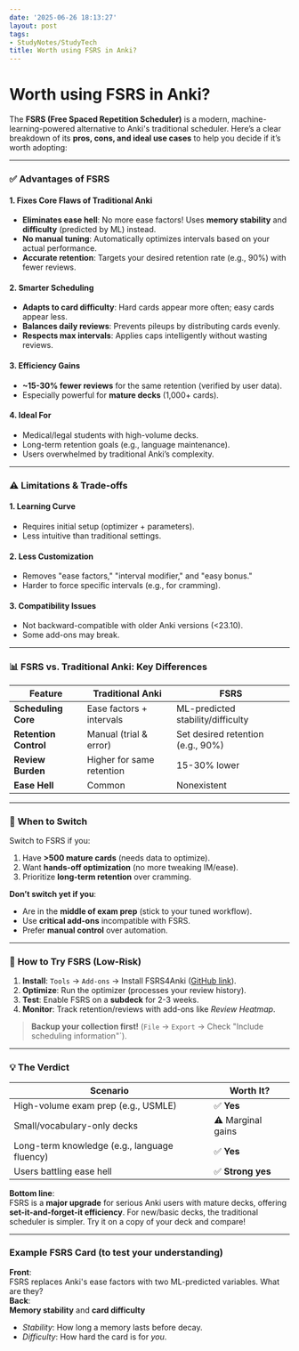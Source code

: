 ```yaml
---
date: '2025-06-26 18:13:27'
layout: post
tags:
- StudyNotes/StudyTech
title: Worth using FSRS in Anki?
---
```


# Worth using FSRS in Anki?

The **FSRS (Free Spaced Repetition Scheduler)** is a modern, machine-learning-powered alternative to Anki's traditional scheduler. Here’s a clear breakdown of its **pros, cons, and ideal use cases** to help you decide if it’s worth adopting:

---

### ✅ **Advantages of FSRS**  
#### 1. **Fixes Core Flaws of Traditional Anki**  
   - **Eliminates ease hell**: No more ease factors! Uses **memory stability** and **difficulty** (predicted by ML) instead.  
   - **No manual tuning**: Automatically optimizes intervals based on your actual performance.  
   - **Accurate retention**: Targets your desired retention rate (e.g., 90%) with fewer reviews.  

#### 2. **Smarter Scheduling**  
   - **Adapts to card difficulty**: Hard cards appear more often; easy cards appear less.  
   - **Balances daily reviews**: Prevents pileups by distributing cards evenly.  
   - **Respects max intervals**: Applies caps intelligently without wasting reviews.  

#### 3. **Efficiency Gains**  
   - **~15-30% fewer reviews** for the same retention (verified by user data).  
   - Especially powerful for **mature decks** (1,000+ cards).  

#### 4. **Ideal For**  
   - Medical/legal students with high-volume decks.  
   - Long-term retention goals (e.g., language maintenance).  
   - Users overwhelmed by traditional Anki’s complexity.  

---

### ⚠️ **Limitations & Trade-offs**  
#### 1. **Learning Curve**  
   - Requires initial setup (optimizer + parameters).  
   - Less intuitive than traditional settings.  

#### 2. **Less Customization**  
   - Removes "ease factors," "interval modifier," and "easy bonus."  
   - Harder to force specific intervals (e.g., for cramming).  

#### 3. **Compatibility Issues**  
   - Not backward-compatible with older Anki versions (<23.10).  
   - Some add-ons may break.  

---

### 📊 **FSRS vs. Traditional Anki: Key Differences**  
| **Feature**          | **Traditional Anki**      | **FSRS**                     |  
|----------------------|---------------------------|------------------------------|  
| **Scheduling Core**  | Ease factors + intervals  | ML-predicted stability/difficulty |  
| **Retention Control** | Manual (trial & error)   | Set desired retention (e.g., 90%) |  
| **Review Burden**    | Higher for same retention | 15-30% lower                 |  
| **Ease Hell**        | Common                    | Nonexistent                  |  

---

### 🧪 **When to Switch**  
Switch to FSRS if you:  
1. Have **>500 mature cards** (needs data to optimize).  
2. Want **hands-off optimization** (no more tweaking IM/ease).  
3. Prioritize **long-term retention** over cramming.  

**Don’t switch yet if you**:  
- Are in the **middle of exam prep** (stick to your tuned workflow).  
- Use **critical add-ons** incompatible with FSRS.  
- Prefer **manual control** over automation.  

---

### 🔧 **How to Try FSRS (Low-Risk)**  
1. **Install**: `Tools` → `Add-ons` → Install FSRS4Anki ([GitHub link](https://github.com/open-spaced-repetition/fsrs4anki)).  
2. **Optimize**: Run the optimizer (processes your review history).  
3. **Test**: Enable FSRS on a **subdeck** for 2-3 weeks.  
4. **Monitor**: Track retention/reviews with add-ons like *Review Heatmap*.  

> **Backup your collection first!** (`File` → `Export` → Check "Include scheduling information"`).

---

### 💡 **The Verdict**  
| **Scenario**                | **Worth It?** |  
|----------------------------|---------------|  
| High-volume exam prep (e.g., USMLE) | ✅ **Yes** |  
| Small/vocabulary-only decks | ⚠️ Marginal gains |  
| Long-term knowledge (e.g., language fluency) | ✅ **Yes** |  
| Users battling ease hell    | ✅ **Strong yes** |  

**Bottom line**:  
FSRS is a **major upgrade** for serious Anki users with mature decks, offering **set-it-and-forget-it efficiency**. For new/basic decks, the traditional scheduler is simpler. Try it on a copy of your deck and compare!

---
### Example FSRS Card (to test your understanding)  
**Front**:  
FSRS replaces Anki's ease factors with two ML-predicted variables. What are they?  
**Back**:  
**Memory stability** and **card difficulty**  
- *Stability*: How long a memory lasts before decay.  
- *Difficulty*: How hard the card is for *you*.